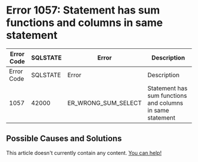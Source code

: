 
# Error 1057: Statement has sum functions and columns in same statement


| Error Code | SQLSTATE | Error | Description |
| --- | --- | --- | --- |
| Error Code | SQLSTATE | Error | Description |
| 1057 | 42000 | ER_WRONG_SUM_SELECT | Statement has sum functions and columns in same statement |




## Possible Causes and Solutions


This article doesn't currently contain any content. [You can help!](/kb/en/writing-and-editing-knowledge-base-articles/)

